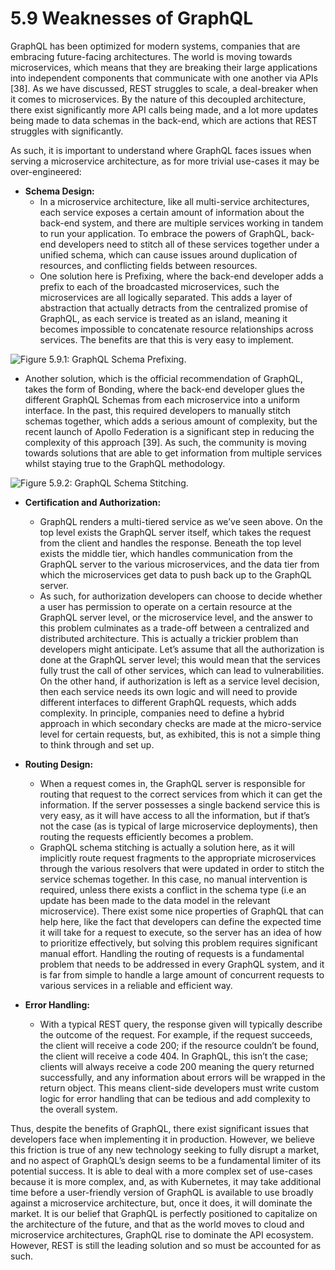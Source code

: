 # 5.9 Weaknesses of GraphQL





GraphQL has been optimized for modern systems, companies that are embracing future-facing architectures. The world is moving towards microservices, which means that they are breaking their large applications into independent components that communicate with one another via APIs \[38]. As we have discussed, REST struggles to scale, a deal-breaker when it comes to microservices. By the nature of this decoupled architecture, there exist significantly more API calls being made, and a lot more updates being made to data schemas in the back-end, which are actions that REST struggles with significantly.



As such, it is important to understand where GraphQL faces issues when serving a microservice architecture, as for more trivial use-cases it may be over-engineered:



* **Schema Design:**
  * In a microservice architecture, like all multi-service architectures, each service exposes a certain amount of information about the back-end system, and there are multiple services working in tandem to run your application. To embrace the powers of GraphQL, back-end developers need to stitch all of these services together under a unified schema, which can cause issues around duplication of resources, and conflicting fields between resources.
  * One solution here is Prefixing, where the back-end developer adds a prefix to each of the broadcasted microservices, such the microservices are all logically separated. This adds a layer of abstraction that actually detracts from the centralized promise of GraphQL, as each service is treated as an island, meaning it becomes impossible to concatenate resource relationships across services. The benefits are that this is very easy to implement.

![Figure 5.9.1: GraphQL Schema Prefixing.](https://fnhvux1iyg.feishu.cn/space/api/box/stream/download/asynccode/?code=NmRhMzAwOTQ5Y2RhYWE1NjY2NjFlYjZiMzZjODc4NTZfMm9sQlE1TUhwN0lBc0l6NWpNcWJPVkwxV1NsSXJqdzlfVG9rZW46Ym94Y244alVSaGNuSFVrallvMDRNYjlzTEFlXzE2NDk5NDU2ODc6MTY0OTk0OTI4N19WNA)

* Another solution, which is the official recommendation of GraphQL, takes the form of Bonding, where the back-end developer glues the different GraphQL Schemas from each microservice into a uniform interface. In the past, this required developers to manually stitch schemas together, which adds a serious amount of complexity, but the recent launch of Apollo Federation is a significant step in reducing the complexity of this approach \[39]. As such, the community is moving towards solutions that are able to get information from multiple services whilst staying true to the GraphQL methodology.

![Figure 5.9.2: GraphQL Schema Stitching.](https://fnhvux1iyg.feishu.cn/space/api/box/stream/download/asynccode/?code=OWJhNzFmZDk5OGJlZDc2OGZhMWY4MTdlY2Q1MmMzNjdfTnV4SXQ4TjBkSGhqZ3M5RzQ3eGVXQWpoZXR5bE56QjlfVG9rZW46Ym94Y25JY0s3MmswcVRnc1Jmdm9kVWdhbVdkXzE2NDk5NDU2ODc6MTY0OTk0OTI4N19WNA)

*   **Certification and Authorization:**

    * GraphQL renders a multi-tiered service as we’ve seen above. On the top level exists the GraphQL server itself, which takes the request from the client and handles the response. Beneath the top level exists the middle tier, which handles communication from the GraphQL server to the various microservices, and the data tier from which the microservices get data to push back up to the GraphQL server.
    * As such, for authorization developers can choose to decide whether a user has permission to operate on a certain resource at the GraphQL server level, or the microservice level, and the answer to this problem culminates as a trade-off between a centralized and distributed architecture. This is actually a trickier problem than developers might anticipate. Let’s assume that all the authorization is done at the GraphQL server level; this would mean that the services fully trust the call of other services, which can lead to vulnerabilities. On the other hand, if authorization is left as a service level decision, then each service needs its own logic and will need to provide different interfaces to different GraphQL requests, which adds complexity. In principle, companies need to define a hybrid approach in which secondary checks are made at the micro-service level for certain requests, but, as exhibited, this is not a simple thing to think through and set up.


*   **Routing Design:**

    * When a request comes in, the GraphQL server is responsible for routing that request to the correct services from which it can get the information. If the server possesses a single backend service this is very easy, as it will have access to all the information, but if that’s not the case (as is typical of large microservice deployments), then routing the requests efficiently becomes a problem.
    * GraphQL schema stitching is actually a solution here, as it will implicitly route request fragments to the appropriate microservices through the various resolvers that were updated in order to stitch the service schemas together. In this case, no manual intervention is required, unless there exists a conflict in the schema type (i.e an update has been made to the data model in the relevant microservice). There exist some nice properties of GraphQL that can help here, like the fact that developers can define the expected time it will take for a request to execute, so the server has an idea of how to prioritize effectively, but solving this problem requires significant manual effort. Handling the routing of requests is a fundamental problem that needs to be addressed in every GraphQL system, and it is far from simple to handle a large amount of concurrent requests to various services in a reliable and efficient way.


* **Error Handling:**
  * With a typical REST query, the response given will typically describe the outcome of the request. For example, if the request succeeds, the client will receive a code 200; if the resource couldn’t be found, the client will receive a code 404. In GraphQL, this isn’t the case; clients will always receive a code 200 meaning the query returned successfully, and any information about errors will be wrapped in the return object. This means client-side developers must write custom logic for error handling that can be tedious and add complexity to the overall system.

Thus, despite the benefits of GraphQL, there exist significant issues that developers face when implementing it in production. However, we believe this friction is true of any new technology seeking to fully disrupt a market, and no aspect of GraphQL’s design seems to be a fundamental limiter of its potential success. It is able to deal with a more complex set of use-cases because it is more complex, and, as with Kubernetes, it may take additional time before a user-friendly version of GraphQL is available to use broadly against a microservice architecture, but, once it does, it will dominate the market. It is our belief that GraphQL is perfectly positioned to capitalize on the architecture of the future, and that as the world moves to cloud and microservice architectures, GraphQL rise to dominate the API ecosystem. However, REST is still the leading solution and so must be accounted for as such.
